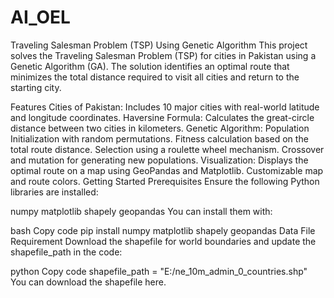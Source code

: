# AI_OEL
Traveling Salesman Problem (TSP) Using Genetic Algorithm
This project solves the Traveling Salesman Problem (TSP) for cities in Pakistan using a Genetic Algorithm (GA). The solution identifies an optimal route that minimizes the total distance required to visit all cities and return to the starting city.

Features
Cities of Pakistan: Includes 10 major cities with real-world latitude and longitude coordinates.
Haversine Formula: Calculates the great-circle distance between two cities in kilometers.
Genetic Algorithm:
Population Initialization with random permutations.
Fitness calculation based on the total route distance.
Selection using a roulette wheel mechanism.
Crossover and mutation for generating new populations.
Visualization:
Displays the optimal route on a map using GeoPandas and Matplotlib.
Customizable map and route colors.
Getting Started
Prerequisites
Ensure the following Python libraries are installed:

numpy
matplotlib
shapely
geopandas
You can install them with:

bash
Copy code
pip install numpy matplotlib shapely geopandas
Data File Requirement
Download the shapefile for world boundaries and update the shapefile_path in the code:

python
Copy code
shapefile_path = "E:/ne_10m_admin_0_countries.shp"
You can download the shapefile here.

